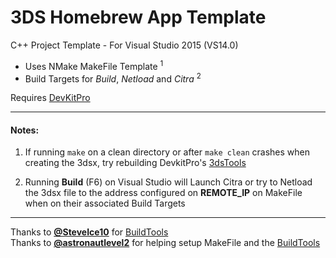 3DS Homebrew App Template
===
C++ Project Template - For Visual Studio 2015 (VS14.0)

* Uses NMake MakeFile Template <sup>1</sup>
* Build Targets for *Build*, *Netload* and *Citra* <sup>2</sup>

Requires [DevKitPro]

---

#### Notes:

1. If running  `make` on a clean directory or after `make clean` crashes when creating the 3dsx, try rebuilding DevkitPro's [3dsTools]

2. Running **Build** (F6) on Visual Studio will Launch Citra or try to Netload the 3dsx file to the address configured on **REMOTE_IP** on MakeFile when on their associated Build Targets

---

Thanks to **[@SteveIce10]** for [BuildTools]  
Thanks to **[@astronautlevel2]** for helping setup MakeFile and the [BuildTools]


[BuildTools]:https://github.com/Steveice10/buildtools
[DevKitPro]:https://sourceforge.net/projects/devkitpro/
[3dsTools]:https://github.com/devkitPro/3dstools

[@astronautlevel2]:https://github.com/astronautlevel2
[@SteveIce10]:https://github.com/Steveice10
